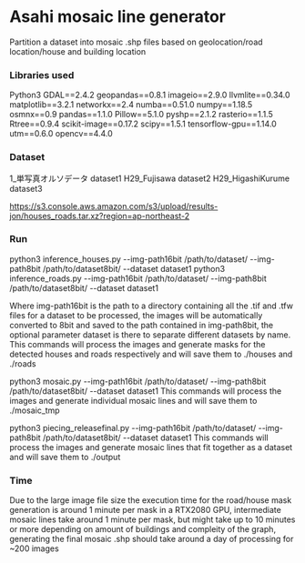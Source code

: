 # Asahi mosaic line generator

Partition a dataset into mosaic .shp files based on geolocation/road location/house and building location

### Libraries used

Python3
GDAL==2.4.2
geopandas==0.8.1
imageio==2.9.0
llvmlite==0.34.0
matplotlib==3.2.1
networkx==2.4
numba==0.51.0
numpy==1.18.5
osmnx==0.9
pandas==1.1.0
Pillow==5.1.0
pyshp==2.1.2
rasterio==1.1.5
Rtree==0.9.4
scikit-image==0.17.2
scipy==1.5.1
tensorflow-gpu==1.14.0
utm==0.6.0
opencv==4.4.0

### Dataset

1_単写真オルソデータ dataset1
H29_Fujisawa        dataset2
H29_HigashiKurume   dataset3

https://s3.console.aws.amazon.com/s3/upload/results-jon/houses_roads.tar.xz?region=ap-northeast-2


### Run

python3 inference_houses.py --img-path16bit /path/to/dataset/ --img-path8bit /path/to/dataset8bit/ --dataset dataset1
python3 inference_roads.py --img-path16bit /path/to/dataset/ --img-path8bit /path/to/dataset8bit/ --dataset dataset1

Where img-path16bit is the path to a directory containing all the .tif and .tfw files for a dataset to be processed, the images will be automatically converted to 8bit and saved to the path contained in img-path8bit, the optional parameter dataset is there to separate different datasets by name.
This commands will process the images and generate masks for the detected houses and roads respectively and will save them to ./houses and ./roads

python3 mosaic.py --img-path16bit /path/to/dataset/ --img-path8bit /path/to/dataset8bit/ --dataset dataset1
This commands will process the images and generate individual mosaic lines and will save them to ./mosaic_tmp

python3  piecing_releasefinal.py --img-path16bit /path/to/dataset/ --img-path8bit /path/to/dataset8bit/ --dataset dataset1
This commands will process the images and generate mosaic lines that fit together as a dataset and will save them to ./output


### Time

Due to the large image file size the execution time for the road/house mask generation is around 1 minute per mask in a RTX2080 GPU, intermediate mosaic lines take around 1 minute per mask, but might take up to 10 minutes or more depending on amount of buildings and compleity of the graph, generating the final mosaic .shp should take around a day of processing for ~200 images 


